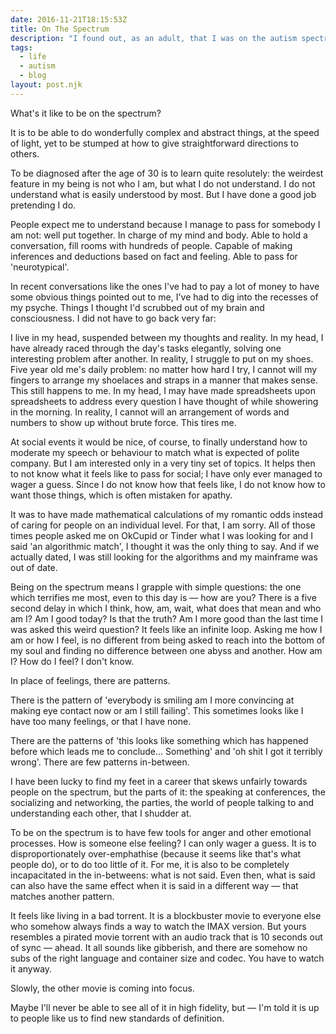 ```yaml
---
date: 2016-11-21T18:15:53Z
title: On The Spectrum
description: "I found out, as an adult, that I was on the autism spectrum. That helped me make sense of the world, of why I struggled so much as a child."
tags:
  - life
  - autism
  - blog
layout: post.njk
---
```


What's it like to be on the spectrum?

It is to be able to do wonderfully complex and abstract things, at the speed of light, yet to be stumped at how to give straightforward directions to others.

To be diagnosed after the age of 30 is to learn quite resolutely: the weirdest feature in my being is not who I am, but what I do not understand. I do not understand what is easily understood by most. But I have done a good job pretending I do.

People expect me to understand because I manage to pass for somebody I am not: well put together. In charge of my mind and body. Able to hold a conversation, fill rooms with hundreds of people. Capable of making inferences and deductions based on fact and feeling. Able to pass for 'neurotypical'.

In recent conversations like the ones I've had to pay a lot of money to have some obvious things pointed out to me, I've had to dig into the recesses of my psyche. Things I thought I'd scrubbed out of my brain and consciousness. I did not have to go back very far:

I live in my head, suspended between my thoughts and reality. In my head, I have already raced through the day's tasks elegantly, solving one interesting problem after another. In reality, I struggle to put on my shoes. Five year old me's daily problem: no matter how hard I try, I cannot  will my fingers to arrange my shoelaces and straps in a manner that makes sense. This still happens to me. In my head, I may have made spreadsheets upon spreadsheets to address every question I have thought of while showering in the morning. In reality, I cannot will an arrangement of words and numbers to show up without brute force. This tires me.

At social events it would be nice, of course, to finally understand how to moderate my speech or behaviour to match what is expected of polite company. But I am interested only in a very tiny set of topics. It helps then to not know what it feels like to pass for social; I have only ever managed to wager a guess. Since I do not know how that feels like, I do not know how to want those things, which is often mistaken for apathy.

It was to have made mathematical calculations of my romantic odds instead of caring for people on an individual level. For that, I am sorry. All of those times people asked me on OkCupid or Tinder what I was looking for and I said 'an algorithmic match', I thought it was the only thing to say. And if we actually dated, I was still looking for the algorithms and my mainframe was out of date.

Being on the spectrum means I grapple with simple questions: the one which terrifies me most, even to this day is — how are you? There is a five second delay in which I think, how, am, wait, what does that mean and who am I? Am I good today? Is that the truth? Am I more good than the last time I was asked this weird question? It feels like an infinite loop. Asking me how I am or how I feel, is no different from being asked to reach into the bottom of my soul and finding no difference between one abyss and another. How am I? How do I feel? I don't know.

In place of feelings, there are patterns.

There is the pattern of 'everybody is smiling am I more convincing at making eye contact now or am I still failing'. This sometimes looks like I have too many feelings, or that I have none.

There are the patterns of 'this looks like something which has happened before which leads me to conclude... Something' and 'oh shit I got it terribly wrong'. There are few patterns in-between.

I have been lucky to find my feet in a career that skews unfairly towards people on the spectrum, but the parts of it: the speaking at conferences, the socializing and networking, the parties, the world of people talking to and understanding each other, that I shudder at.

To be on the spectrum is to have few tools for anger and other emotional processes. How is someone else feeling? I can only wager a guess. It is to disproportionately over-emphathise (because it seems like that's what people do), or to do too little of it. For me, it is also to be completely incapacitated in the in-betweens: what is not said. Even then, what is said can also have the same effect when it is said in a different way — that matches another pattern.

It feels like living in a bad torrent. It is a blockbuster movie to everyone else who somehow always finds a way to watch the IMAX version. But yours resembles a pirated movie torrent with an audio track that is 10 seconds out of sync — ahead. It all sounds like gibberish, and there are somehow no subs of the right language and container size and codec. You have to watch it anyway.

Slowly, the other movie is coming into focus.

Maybe I'll never be able to see all of it in high fidelity, but — I'm told it is up to people like us to find new standards of definition.
